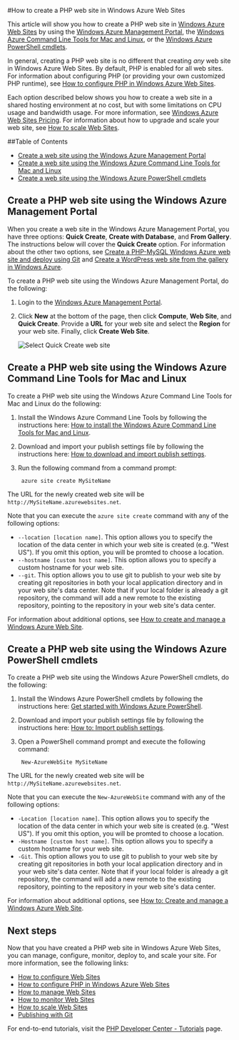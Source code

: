 <properties linkid="develop-php-common-tasks-create-a-php-web-site" urlDisplayName="Create a PHP Web Site" pageTitle="Create a PHP Web Site" metaKeywords="" description="" metaCanonical="" services="" documentationCenter="" title="How to create a PHP web site in Windows Azure Web Sites" authors=""  solutions="" writer="waltpo" manager="bjsmith" editor="mollybos"  />





#How to create a PHP web site in Windows Azure Web Sites

This article will show you how to create a PHP web site in [Windows Azure Web Sites][waws] by using the [Windows Azure Management Portal], the [Windows Azure Command Line Tools for Mac and Linux][xplat-tools], or the [Windows Azure PowerShell cmdlets][powershell-cmdlets].

In general, creating a PHP web site is no different that creating *any* web site in Windows Azure Web Sites. By default, PHP is enabled for all web sites. For information about configuring PHP (or providing your own customized PHP runtime), see [How to configure PHP in Windows Azure Web Sites][configure-php].

Each option described below shows you how to create a web site in a shared hosting environment at no cost, but with some limitations on CPU usage and bandwidth usage. For more information, see [Windows Azure Web Sites Pricing][websites-pricing]. For information about how to upgrade and scale your web site, see [How to scale Web Sites][scale-websites].

##Table of Contents
* [Create a web site using the Windows Azure Management Portal](#portal)
* [Create a web site using the Windows Azure Command Line Tools for Mac and Linux](#XplatTools)
* [Create a web site using the Windows Azure PowerShell cmdlets](#PowerShell)

<h2><a name="portal"></a>Create a PHP web site using the Windows Azure Management Portal</h2>

When you create a web site in the Windows Azure Management Portal, you have three options: **Quick Create**, **Create with Database**, and **From Gallery**. The instructions below will cover the **Quick Create** option. For information about the other two options, see [Create a PHP-MySQL Windows Azure web site and deploy using Git][website-mysql-git] and [Create a WordPress web site from the gallery in Windows Azure][wordpress-gallery].

To create a PHP web site using the Windows Azure Management Portal, do the following:

1. Login to the [Windows Azure Management Portal].
2. Click **New** at the bottom of the page, then click **Compute**, **Web Site**, and **Quick Create**. Provide a **URL** for your web site and select the **Region** for your web site. Finally, click **Create Web Site**.

	![Select Quick Create web site](../Media/select-quickcreate-website.png)

<h2><a name="XplatTools"></a>Create a PHP web site using the Windows Azure Command Line Tools for Mac and Linux</h2>

To create a PHP web site using the Windows Azure Command Line Tools for Mac and Linux do the following:

1. Install the Windows Azure Command Line Tools by following the instructions here: [How to install the Windows Azure Command Line Tools for Mac and Linux](/en-us/develop/php/how-to-guides/command-line-tools/#Download).

2. Download and import your publish settings file by following the instructions here: [How to download and import publish settings](/en-us/develop/php/how-to-guides/command-line-tools/#Account).

3. Run the following command from a command prompt:

		azure site create MySiteName

The URL for the newly created web site will be  `http://MySiteName.azurewebsites.net`.  
 
Note that you can execute the `azure site create` command with any of the following options:

* `--location [location name]`. This option allows you to specify the location of the data center in which your web site is created (e.g. "West US"). If you omit this option, you will be promted to choose a location.
* `--hostname [custom host name]`. This option allows you to specify a custom hostname for your web site.
* `--git`. This option allows you to use git to publish to your web site by creating git repositories in both your local application directory and in your web site's data center. Note that if your local folder is already a git repository, the command will add a new remote to the existing repository, pointing to the repository in your web site's data center.

For information about additional options, see [How to create and manage a Windows Azure Web Site](/en-us/develop/php/how-to-guides/command-line-tools/#WebSites).

<h2><a name="PowerShell"></a>Create a PHP web site using the Windows Azure PowerShell cmdlets</h2>

To create a PHP web site using the Windows Azure PowerShell cmdlets, do the following:

1. Install the Windows Azure PowerShell cmdlets by following the instructions here: [Get started with Windows Azure PowerShell](/en-us/develop/php/how-to-guides/powershell-cmdlets/#GetStarted).

2. Download and import your publish settings file by following the instructions here: [How to: Import publish settings](/en-us/develop/php/how-to-guides/powershell-cmdlets/#ImportPubSettings).

3. Open a PowerShell command prompt and execute the following command:

		New-AzureWebSite MySiteName

The URL for the newly created web site will be  `http://MySiteName.azurewebsites.net`.  
 
Note that you can execute the `New-AzureWebSite` command with any of the following options:

* `-Location [location name]`. This option allows you to specify the location of the data center in which your web site is created (e.g. "West US"). If you omit this option, you will be promted to choose a location.
* `-Hostname [custom host name]`. This option allows you to specify a custom hostname for your web site.
* `-Git`. This option allows you to use git to publish to your web site by creating git repositories in both your local application directory and in your web site's data center. Note that if your local folder is already a git repository, the command will add a new remote to the existing repository, pointing to the repository in your web site's data center.

For information about additional options, see [How to: Create and manage a Windows Azure Web Site](/en-us/develop/php/how-to-guides/powershell-cmdlets/#WebSite).

<h2><a name="NextSteps"></a>Next steps</h2>

Now that you have created a PHP web site in Windows Azure Web Sites, you can manage, configure, monitor, deploy to, and scale your site. For more information, see the following links:

* [How to configure Web Sites](/en-us/manage/services/web-sites/how-to-configure-websites/)
* [How to configure PHP in Windows Azure Web Sites][configure-php]
* [How to manage Web Sites](/en-us/manage/services/web-sites/how-to-manage-websites/)
* [How to monitor Web Sites](/en-us/manage/services/web-sites/how-to-monitor-websites/)
* [How to scale Web Sites](/en-us/manage/services/web-sites/how-to-scale-websites/)
* [Publishing with Git](/en-us/develop/php/common-tasks/publishing-with-git/)

For end-to-end tutorials, visit the [PHP Developer Center - Tutorials](/en-us/develop/php/tutorials/) page.

[waws]: /en-us/manage/services/web-sites/
[Windows Azure Management Portal]: http://manage.windowsazure.com/
[xplat-tools]: /en-us/develop/php/how-to-guides/command-line-tools/
[powershell-cmdlets]: /en-us/develop/php/how-to-guides/powershell-cmdlets/
[configure-php]: /en-us/develop/php/common-tasks/configure-php-web-site/
[website-mysql-git]: /en-us/develop/php/tutorials/website-w-mysql-and-git/
[wordpress-gallery]: /en-us/develop/php/tutorials/website-from-gallery/
[websites-pricing]: http://www.windowsazure.com/en-us/pricing/details/#header-1
[scale-websites]: /en-us/manage/services/web-sites/how-to-scale-websites/

